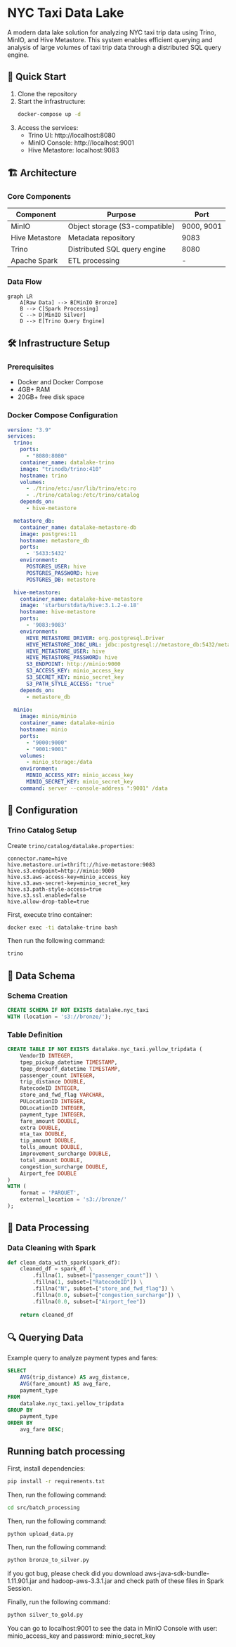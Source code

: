 # NYC Taxi Data Lake



A modern data lake solution for analyzing NYC taxi trip data using Trino, MinIO, and Hive Metastore. This system enables efficient querying and analysis of large volumes of taxi trip data through a distributed SQL query engine.

## 🚀 Quick Start

1. Clone the repository
2. Start the infrastructure:
   ```bash
   docker-compose up -d
   ```
3. Access the services:
   - Trino UI: http://localhost:8080
   - MinIO Console: http://localhost:9001
   - Hive Metastore: localhost:9083

## 🏗️ Architecture

### Core Components

| Component | Purpose | Port |
|-----------|---------|------|
| MinIO | Object storage (S3-compatible) | 9000, 9001 |
| Hive Metastore | Metadata repository | 9083 |
| Trino | Distributed SQL query engine | 8080 |
| Apache Spark | ETL processing | - |

### Data Flow

```mermaid
graph LR
    A[Raw Data] --> B[MinIO Bronze]
    B --> C[Spark Processing]
    C --> D[MinIO Silver]
    D --> E[Trino Query Engine]
```

## 🛠️ Infrastructure Setup

### Prerequisites

- Docker and Docker Compose
- 4GB+ RAM
- 20GB+ free disk space

### Docker Compose Configuration

```yaml
version: "3.9"
services:
  trino:
    ports:
      - "8080:8080"
    container_name: datalake-trino
    image: "trinodb/trino:410"
    hostname: trino
    volumes:
      - ./trino/etc:/usr/lib/trino/etc:ro
      - ./trino/catalog:/etc/trino/catalog
    depends_on:
      - hive-metastore

  metastore_db:
    container_name: datalake-metastore-db
    image: postgres:11
    hostname: metastore_db
    ports:
      - '5433:5432'
    environment:
      POSTGRES_USER: hive
      POSTGRES_PASSWORD: hive
      POSTGRES_DB: metastore

  hive-metastore:
    container_name: datalake-hive-metastore
    image: 'starburstdata/hive:3.1.2-e.18'
    hostname: hive-metastore
    ports:
      - '9083:9083'
    environment:
      HIVE_METASTORE_DRIVER: org.postgresql.Driver
      HIVE_METASTORE_JDBC_URL: jdbc:postgresql://metastore_db:5432/metastore
      HIVE_METASTORE_USER: hive
      HIVE_METASTORE_PASSWORD: hive
      S3_ENDPOINT: http://minio:9000
      S3_ACCESS_KEY: minio_access_key
      S3_SECRET_KEY: minio_secret_key
      S3_PATH_STYLE_ACCESS: "true"
    depends_on:
      - metastore_db
      
  minio:
    image: minio/minio
    container_name: datalake-minio
    hostname: minio
    ports:
      - "9000:9000"
      - "9001:9001"
    volumes:
      - minio_storage:/data
    environment:
      MINIO_ACCESS_KEY: minio_access_key
      MINIO_SECRET_KEY: minio_secret_key
    command: server --console-address ":9001" /data
```

## 📝 Configuration

### Trino Catalog Setup

Create `trino/catalog/datalake.properties`:

```properties
connector.name=hive
hive.metastore.uri=thrift://hive-metastore:9083
hive.s3.endpoint=http://minio:9000
hive.s3.aws-access-key=minio_access_key
hive.s3.aws-secret-key=minio_secret_key
hive.s3.path-style-access=true
hive.s3.ssl.enabled=false
hive.allow-drop-table=true
```

First, execute trino container:
```bash
docker exec -ti datalake-trino bash
```
Then run the following command:
```bash
trino
```

## 💾 Data Schema

### Schema Creation

```sql
CREATE SCHEMA IF NOT EXISTS datalake.nyc_taxi 
WITH (location = 's3://bronze/');
```

### Table Definition

```sql
CREATE TABLE IF NOT EXISTS datalake.nyc_taxi.yellow_tripdata (
    VendorID INTEGER,
    tpep_pickup_datetime TIMESTAMP,
    tpep_dropoff_datetime TIMESTAMP,
    passenger_count INTEGER,
    trip_distance DOUBLE,
    RatecodeID INTEGER,
    store_and_fwd_flag VARCHAR,
    PULocationID INTEGER,
    DOLocationID INTEGER,
    payment_type INTEGER,
    fare_amount DOUBLE,
    extra DOUBLE,
    mta_tax DOUBLE,
    tip_amount DOUBLE,
    tolls_amount DOUBLE,
    improvement_surcharge DOUBLE,
    total_amount DOUBLE,
    congestion_surcharge DOUBLE,
    Airport_fee DOUBLE
)
WITH (
    format = 'PARQUET',
    external_location = 's3://bronze/'
);
```

## 🔄 Data Processing

### Data Cleaning with Spark

```python
def clean_data_with_spark(spark_df):
    cleaned_df = spark_df \
        .fillna(1, subset=["passenger_count"]) \
        .fillna(1, subset=["RatecodeID"]) \
        .fillna("N", subset=["store_and_fwd_flag"]) \
        .fillna(0.0, subset=["congestion_surcharge"]) \
        .fillna(0.0, subset=["Airport_fee"])
    
    return cleaned_df
```

## 🔍 Querying Data

Example query to analyze payment types and fares:

```sql
SELECT 
    AVG(trip_distance) AS avg_distance,
    AVG(fare_amount) AS avg_fare,
    payment_type
FROM 
    datalake.nyc_taxi.yellow_tripdata
GROUP BY 
    payment_type
ORDER BY 
    avg_fare DESC;
```


## Running batch processing

First, install dependencies:
```bash
pip install -r requirements.txt
```

Then, run the following command:
```bash
cd src/batch_processing
```

Then, run the following command:
```bash
python upload_data.py
```

Then, run the following command:
```bash
python bronze_to_silver.py
```
if you got bug, please check did you download  aws-java-sdk-bundle-1.11.901.jar and hadoop-aws-3.3.1.jar and check path of these files in Spark Session.

Finally, run the following command:
```bash
python silver_to_gold.py
```

You can go to localhost:9001 to see the data in MinIO Console with user: minio_access_key and password: minio_secret_key
